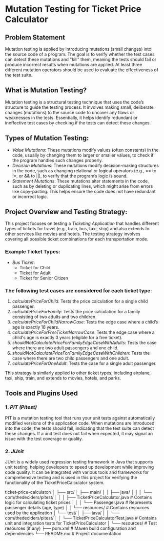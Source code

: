 # Mutation Testing for Ticket Price Calculator

## Problem Statement
Mutation testing is applied by introducing mutations (small changes) into the source code of a program. The goal is to verify whether the test cases can detect these mutations and "kill" them, meaning the tests should fail or produce incorrect results when mutations are applied. At least three different mutation operators should be used to evaluate the effectiveness of the test suite.

## What is Mutation Testing?
Mutation testing is a structural testing technique that uses the code’s structure to guide the testing process. It involves making small, deliberate changes (mutations) to the source code to uncover any flaws or weaknesses in the tests. Essentially, it helps identify redundant or ineffective test cases by checking if the tests can detect these changes.

## Types of Mutation Testing:
- *Value Mutations*: These mutations modify values (often constants) in the code, usually by changing them to larger or smaller values, to check if the program handles such changes properly.
- *Decision Mutations*: These mutations modify decision-making structures in the code, such as changing relational or logical operators (e.g., == to !=, or && to ||), to verify that the program’s logic is sound.
- *Statement Mutations*: These mutations alter statements in the code, such as by deleting or duplicating lines, which might arise from errors like copy-pasting. This helps ensure the code does not have redundant or incorrect logic.

## Project Overview and Testing Strategy:
This project focuses on testing a *Ticketing Application* that handles different types of tickets for travel (e.g., train, bus, taxi, ship) and also extends to other services like movies and hotels. The testing strategy involves covering all possible ticket combinations for each transportation mode.

### Example Ticket Types:
- *Bus Ticket*: 
  - Ticket for Child
  - Ticket for Adult
  - Ticket for Senior Citizen

### The following test cases are considered for each ticket type:
1. *calculatePriceForChild*: Tests the price calculation for a single child passenger.
2. *calculatePriceForFamily*: Tests the price calculation for a family consisting of two adults and two children.
3. *calculatePriceForChildNarrowCase*: Tests the edge case where a child’s age is exactly 18 years.
4. *calculatePriceForFreeTicketNarrowCase*: Tests the edge case where a child's age is exactly 3 years (eligible for a free ticket).
5. *shouldNotCalculatePriceForFamilyEdgeCaseWithAdults*: Tests the case where there are two adult passengers and one child.
6. *shouldNotCalculatePriceForFamilyEdgeCaseWithChildren*: Tests the case where there are two child passengers and one adult.
7. *calculatePriceForOneAdult*: Tests the case for a single adult passenger.

This strategy is similarly applied to other ticket types, including airplane, taxi, ship, train, and extends to movies, hotels, and parks.

## Tools and Plugins Used

### 1. *PIT (Pitest)*
PIT is a mutation testing tool that runs your unit tests against automatically modified versions of the application code. When mutations are introduced into the code, the tests should fail, indicating that the test suite can detect these changes. If a unit test does not fail when expected, it may signal an issue with the test coverage or quality.

### 2. *JUnit*
JUnit is a widely used regression testing framework in Java that supports unit testing, helping developers to speed up development while improving code quality. It can be integrated with various tools and frameworks for comprehensive testing and is used in this project for verifying the functionality of the TicketPriceCalculator system.

ticket-price-calculator/ │ ├── src/ │ ├── main/ │ │ ├── java/ │ │ │ └── com/thedeciders/pitest/ │ │ │ ├── TicketPriceCalculator.java # Contains logic for calculating ticket prices │ │ │ └── Passenger.java # Represents passenger details (age, type) │ │ └── resources/ # Contains resources used by the application │ └── test/ │ ├── java/ │ │ └── com/thedeciders/pitest/ │ │ └── TicketPriceCalculatorTest.java # Contains unit and integration tests for TicketPriceCalculator │ └── resources/ # Test resources (if any) ├── pom.xml # Maven build configuration and dependencies └── README.md # Project documentation
